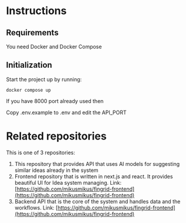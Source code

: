 # Instructions

## Requirements

You need Docker and Docker Compose

## Initialization

Start the project up by running:

```
docker compose up
```

If you have 8000 port already used then

Copy .env.example to .env and edit the API_PORT

# Related repositories

This is one of 3 repositories:
1. This repository that provides API that uses AI models for suggesting similar ideas already in the system
2. Frontend repository that is written in next.js and react. It provides beautiful UI for Idea system managing. Link: [https://github.com/mikusmikus/fingrid-frontend](https://github.com/mikusmikus/fingrid-frontend) 
3. Backend API that is the core of the system and handles data and the workflows. Link: [https://github.com/mikusmikus/fingrid-frontend](https://github.com/mikusmikus/fingrid-frontend)

